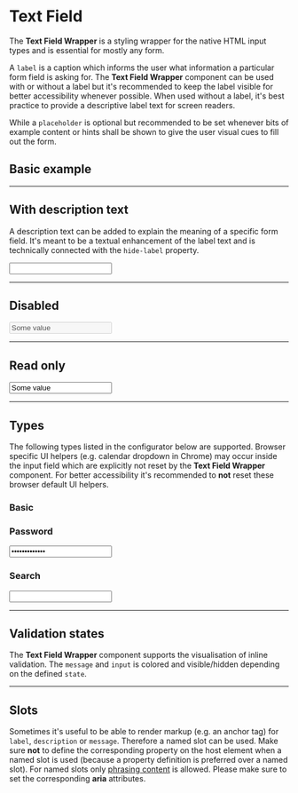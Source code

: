 # Text Field

The **Text Field Wrapper** is a styling wrapper for the native HTML input types and is essential for mostly any form.

A `label` is a caption which informs the user what information a particular form field is asking for. The **Text Field Wrapper** component can be used with or without a label but it's recommended to keep the label visible for better accessibility whenever possible. When used without a label, it's best practice to provide a descriptive label text for screen readers.  

While a `placeholder` is optional but recommended to be set whenever bits of example content or hints shall be shown to give the user visual cues to fill out the form.

## Basic example

<Playground :childElementLayout="{spacing: 'block'}">
  <template #configurator>
    <select v-model="label">
      <option disabled>Select a label mode</option>
      <option selected value="show">With label</option>
      <option value="hide">Without label</option>
      <option value="responsive">Responsive</option>
    </select>
  </template>
  <template>
    <p-text-field-wrapper label="Some label" :hide-label="label === 'hide' ? 'true' : label === 'responsive' ? '{ base: true, l: false }' : 'false'">
      <input type="text" name="some-name"/>
    </p-text-field-wrapper>
    <p-text-field-wrapper label="Some label" :hide-label="label === 'hide' ? 'true' : label === 'responsive' ? '{ base: true, l: false }' : 'false'">
      <input type="text" placeholder="Some placeholder text" name="some-name"/>
    </p-text-field-wrapper>
  </template>
</Playground>

---

## With description text

A description text can be added to explain the meaning of a specific form field. It's meant to be a textual enhancement of the label text and is technically connected with the `hide-label` property.

<Playground>    
  <p-text-field-wrapper label="Some label" description="Some description">
    <input type="text" name="some-name" />
  </p-text-field-wrapper>
</Playground>

---

## Disabled

<Playground>    
  <p-text-field-wrapper label="Some label">
    <input type="text" name="some-name" value="Some value" disabled="true" />
  </p-text-field-wrapper>
</Playground>

---

## Read only

<Playground>    
  <p-text-field-wrapper label="Some label">
    <input type="text" name="some-name" value="Some value" readonly="true" />
  </p-text-field-wrapper>
</Playground>

--- 

## Types

The following types listed in the configurator below are supported. Browser specific UI helpers (e.g. calendar dropdown in Chrome) may occur inside the input field which are explicitly not reset by the **Text Field Wrapper** component.
For better accessibility it's recommended to **not** reset these browser default UI helpers.

### Basic

<Playground>
  <template #configurator>
    <select v-model="type">
      <option disabled>Select a type</option>
      <option value="text">Text</option>
      <option value="number">Number</option>
      <option value="email">Email</option>
      <option value="tel">Tel</option>
      <option value="search">Search</option>
      <option value="url">Url</option>
      <option value="date">Date</option>
      <option value="time">Time</option>
      <option value="month">Month</option>
      <option value="week">Week</option>
    </select>
  </template>
  <template>
    <p-text-field-wrapper label="Some label">
      <input :type="type" name="some-name"/>
    </p-text-field-wrapper>
  </template>
</Playground>

### Password

<Playground>
  <p-text-field-wrapper label="Some label">
    <input type="password" name="some-name" value="some password"/>
  </p-text-field-wrapper>
</Playground>

### Search

<Playground>
  <form action="#" onsubmit="alert('submit'); return false;">
    <p-text-field-wrapper label="Some label">
      <input type="search" name="some-name"/>
    </p-text-field-wrapper>
  </form>
</Playground>

---

## Validation states

The **Text Field Wrapper** component supports the visualisation of inline validation. The `message` and `input` is colored and visible/hidden depending on the defined `state`.

<Playground>
  <template #configurator>
    <select v-model="state">
      <option disabled>Select a validation state</option>
      <option value="error">Error</option>
      <option value="success">Success</option>
      <option value="none">None</option>
    </select>
  </template>
  <template>
    <p-text-field-wrapper label="Some label" :state="state" :message="state !== 'none' ? `Some ${state} validation message.` : ''">
      <input type="text" name="some-name" />
    </p-text-field-wrapper>
  </template>
</Playground>

---

## Slots

Sometimes it's useful to be able to render markup (e.g. an anchor tag) for `label`, `description` or `message`. Therefore a named slot can be used. Make sure **not** to define the corresponding property on the host element when a named slot is used (because a property definition is preferred over a named slot).
For named slots only [phrasing content](https://developer.mozilla.org/en-US/docs/Web/Guide/HTML/Content_categories#Phrasing_content) is allowed.
Please make sure to set the corresponding **aria** attributes.

<Playground>
  <template>
    <p-text-field-wrapper state="error">
      <span slot="label" id="some-label-id">Some label with a <a href="https://designsystem.porsche.com">link</a>.</span>
      <span slot="description">Some description with a <a href="https://designsystem.porsche.com">link</a>.</span>
      <input type="text" name="some-name" aria-labelledby="some-label-id" aria-describedby="some-message-id"/>
      <span slot="message" id="some-message-id">Some error message with a <a href="https://designsystem.porsche.com">link</a>.</span>
    </p-text-field-wrapper>
  </template>
</Playground>

<script lang="ts">
  import { Component, Vue } from 'vue-property-decorator';
  
  @Component
  export default class PlaygroundTextFieldWrapper extends Vue {
    public label: string = 'show';
    public type: string = 'text';
    public state: string = 'error';
  }
</script>